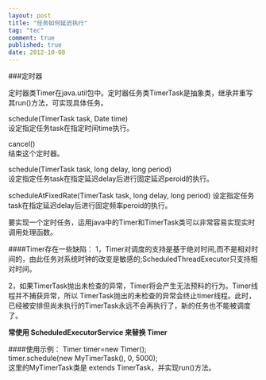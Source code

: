 ```yaml
---
layout: post
title: "任务如何延迟执行"
tag: "tec"
comment: true
published: true
date: 2012-10-08
---
```


###定时器   

定时器类Timer在java.util包中。定时器任务类TimerTask是抽象类，继承并重写其run()方法，可实现具体任务。    

schedule(TimerTask task, Date time)    
设定指定任务task在指定时间time执行。 

cancel()  
结束这个定时器。    

schedule(TimerTask task, long delay, long period)    
设定指定任务task在指定延迟delay后进行固定延迟peroid的执行。

scheduleAtFixedRate(TimerTask task, long delay, long period) 
设定指定任务task在指定延迟delay后进行固定频率peroid的执行。 

要实现一个定时任务，运用java中的Timer和TimerTask类可以非常容易实现实时调用处理函数。


####Timer存在一些缺陷：
1，Timer对调度的支持是基于绝对时间,而不是相对时间的，由此任务对系统时钟的改变是敏感的;ScheduledThreadExecutor只支持相对时间。 

2，如果TimerTask抛出未检查的异常，Timer将会产生无法预料的行为。Timer线程并不捕获异常，所以 TimerTask抛出的未检查的异常会终止timer线程。此时，已经被安排但尚未执行的TimerTask永远不会再执行了，新的任务也不能被调度了。

**常使用 ScheduledExecutorService 来替换 Timer**

####使用示例：
Timer timer=new Timer();   
timer.schedule(new MyTimerTask(), 0, 5000);   
这里的MyTimerTask类是 extends TimerTask，并实现run()方法。

 


